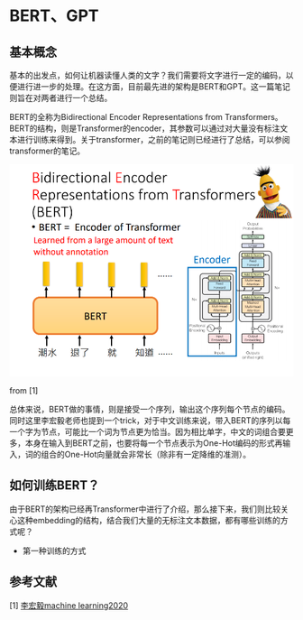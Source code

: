 # BERT、GPT

## 基本概念

基本的出发点，如何让机器读懂人类的文字？我们需要将文字进行一定的编码，以便进行进一步的处理。在这方面，目前最先进的架构是BERT和GPT。这一篇笔记则旨在对两者进行一个总结。

BERT的全称为Bidirectional Encoder Representations from Transformers。BERT的结构，则是Transformer的encoder，其参数可以通过对大量没有标注文本进行训练来得到。关于transformer，之前的笔记则已经进行了总结，可以参阅transformer的笔记。

![alt BERT-0](EMLO-BERT-GPT-figs/../EMLO-BERT-GPT-figs/Bert-0.png)

from [1]

总体来说，BERT做的事情，则是接受一个序列，输出这个序列每个节点的编码。同时这里李宏毅老师也提到一个trick，对于中文训练来说，带入BERT的序列以每一个字为节点，可能比一个词为节点更为恰当。因为相比单字，中文的词组合要更多，本身在输入到BERT之前，也要将每一个节点表示为One-Hot编码的形式再输入，词的组合的One-Hot向量就会非常长（除非有一定降维的准测）。

## 如何训练BERT？
由于BERT的架构已经再Transformer中进行了介绍，那么接下来，我们则比较关心这种embedding的结构，结合我们大量的无标注文本数据，都有哪些训练的方式呢？

- 第一种训练的方式

## 参考文献

[1] [李宏毅machine learning2020](http://speech.ee.ntu.edu.tw/~tlkagk/courses_ML20.html)
